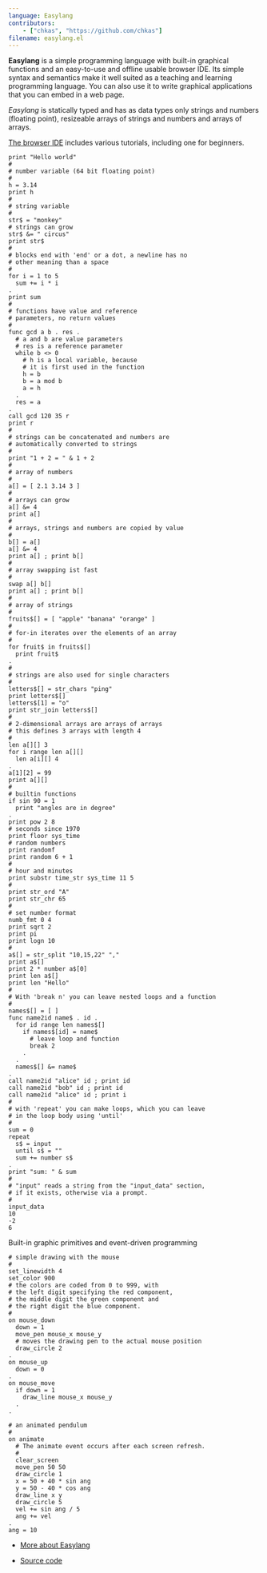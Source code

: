```yaml
---
language: Easylang
contributors:
    - ["chkas", "https://github.com/chkas"]
filename: easylang.el
---
```


**Easylang** is a simple programming language with built-in graphical functions and an easy-to-use and offline usable browser IDE. Its simple syntax and semantics make it well suited as a teaching and learning programming language. You can also use it to write graphical applications that you can embed in a web page. 

*Easylang* is statically typed and has as data types only strings and numbers (floating point), resizeable arrays of strings and numbers and arrays of arrays.

[The browser IDE](https://easylang.online/ide/) includes various tutorials, including one for beginners.

```
print "Hello world"
#
# number variable (64 bit floating point)
#
h = 3.14
print h
#
# string variable
#
str$ = "monkey"
# strings can grow
str$ &= " circus" 
print str$
#
# blocks end with 'end' or a dot, a newline has no
# other meaning than a space
#
for i = 1 to 5
  sum += i * i
.
print sum
#
# functions have value and reference
# parameters, no return values
#
func gcd a b . res .
  # a and b are value parameters
  # res is a reference parameter
  while b <> 0
    # h is a local variable, because 
    # it is first used in the function
    h = b
    b = a mod b
    a = h
  .
  res = a
.
call gcd 120 35 r
print r
#
# strings can be concatenated and numbers are
# automatically converted to strings
#
print "1 + 2 = " & 1 + 2
#
# array of numbers
#
a[] = [ 2.1 3.14 3 ]
#
# arrays can grow
a[] &= 4
print a[]
#
# arrays, strings and numbers are copied by value
#
b[] = a[]
a[] &= 4
print a[] ; print b[]
#
# array swapping ist fast
#
swap a[] b[]
print a[] ; print b[]
# 
# array of strings
#
fruits$[] = [ "apple" "banana" "orange" ]
#
# for-in iterates over the elements of an array
#
for fruit$ in fruits$[]
  print fruit$
.
#
# strings are also used for single characters
#
letters$[] = str_chars "ping"
print letters$[]
letters$[1] = "o"
print str_join letters$[]
#
# 2-dimensional arrays are arrays of arrays
# this defines 3 arrays with length 4
#
len a[][] 3
for i range len a[][]
  len a[i][] 4
.
a[1][2] = 99
print a[][]
#
# builtin functions
if sin 90 = 1
  print "angles are in degree"
.
print pow 2 8
# seconds since 1970
print floor sys_time
# random numbers
print randomf
print random 6 + 1
# 
# hour and minutes
print substr time_str sys_time 11 5
# 
print str_ord "A"
print str_chr 65
# 
# set number format
numb_fmt 0 4
print sqrt 2
print pi
print logn 10
# 
a$[] = str_split "10,15,22" ","
print a$[]
print 2 * number a$[0]
print len a$[]
print len "Hello"
#
# With 'break n' you can leave nested loops and a function
#
names$[] = [ ]
func name2id name$ . id .
  for id range len names$[]
    if names$[id] = name$
      # leave loop and function
      break 2
    .
  .
  names$[] &= name$
.
call name2id "alice" id ; print id
call name2id "bob" id ; print id
call name2id "alice" id ; print i
#
# with 'repeat' you can make loops, which you can leave
# in the loop body using 'until'
#
sum = 0
repeat
  s$ = input
  until s$ = ""
  sum += number s$
.
print "sum: " & sum
#
# "input" reads a string from the "input_data" section, 
# if it exists, otherwise via a prompt.
#
input_data
10
-2
6
```

Built-in graphic primitives and event-driven programming

```
# simple drawing with the mouse
# 
set_linewidth 4
set_color 900
# the colors are coded from 0 to 999, with 
# the left digit specifying the red component,
# the middle digit the green component and
# the right digit the blue component. 
# 
on mouse_down
  down = 1
  move_pen mouse_x mouse_y
  # moves the drawing pen to the actual mouse position
  draw_circle 2
.
on mouse_up
  down = 0
.
on mouse_move
  if down = 1
    draw_line mouse_x mouse_y
  .
.
```

```
# an animated pendulum
#
on animate
  # The animate event occurs after each screen refresh.
  #
  clear_screen
  move_pen 50 50
  draw_circle 1
  x = 50 + 40 * sin ang
  y = 50 - 40 * cos ang
  draw_line x y
  draw_circle 5
  vel += sin ang / 5
  ang += vel
.
ang = 10
```

* [More about Easylang](https://easylang.online/)

* [Source code](https://github.com/chkas/easylang)

